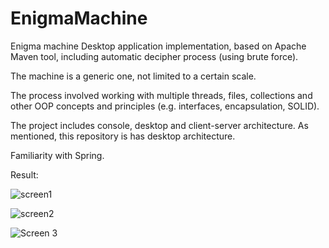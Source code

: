 # EnigmaMachine
Enigma machine Desktop application implementation, based on Apache Maven tool, including automatic decipher process (using brute force). 

The machine is a generic one, not limited to a certain scale.

The process involved working with multiple threads, files, collections and other OOP concepts and principles (e.g. interfaces, encapsulation, SOLID). 

The project includes console, desktop and client-server architecture. As mentioned, this repository is has desktop architecture.

Familiarity with Spring.

Result:

![screen1](https://user-images.githubusercontent.com/82370205/189650900-18271cf1-6b25-440c-910a-895b138eee84.jpg)

![screen2](https://user-images.githubusercontent.com/82370205/189650907-1169927a-6eba-4b5e-9047-c98f4575f179.jpg)

![Screen 3](https://user-images.githubusercontent.com/82370205/192145685-a4737a0c-55eb-4a50-9fbe-2b62d351b942.png)
